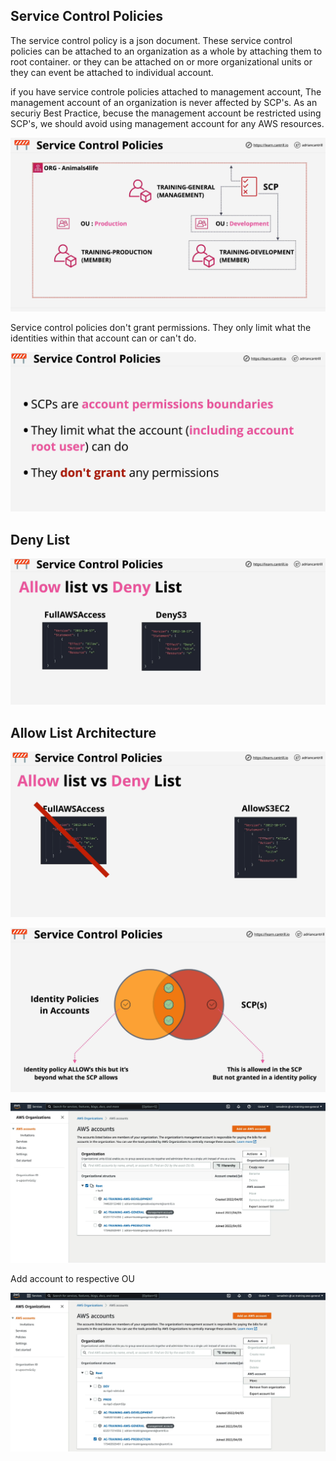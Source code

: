 ## Service Control Policies

The service control policy is a json document. These service control policies can be attached to an organization as a whole by attaching them to root container. or they can be attached on or more organizational units or they can event be attached to individual account.

if you have service controle policies attached to management account, The management account of an organization is never affected by SCP's. As an securiy Best Practice, becuse the management account be restricted using SCP's, we should avoid using management account for any AWS resources.

![SCP](./images/image-1.png)

Service control policies don't grant permissions. They only limit what the identities within that account can or can't do.

![Permissions](./images/image-2.png)

## Deny List

![deny list](./images/image-3.png)

## Allow List Architecture

![Allow list](./images/image-4.png)

![Overlap](./images/image-5.png)

![Create OU](./images/image-6.png)

Add account to respective OU

![Move](./images/image-7.png)
